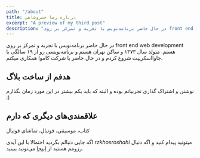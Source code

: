 ```yaml
---
path: "/about"
title: درباره رضا خسروشاهی
excerpt: "A preview of my third post"
description: "در حال حاضر برنامه‌نویس با تجربه و تمرکز بر روی front end web development هستم."
---
```


در حال حاضر برنامه‌نویس با تجربه و تمرکز بر روی front end web development هستم.
متولد سال ۱۳۷۳ و ساکن تهران هستم و برنامه‌نویسی رو از ۱۹ سالگی با جاوااسکریپت شروع کردم و در حال حاضر با شرکت کاموا همکاری میکنم.


## هدفم از ساخت بلاگ

نوشتن و اشتراک گذاری تجربیاتم بوده و البته که باید یکم بیشتر در این مورد زمان بگذارم :)

## علاقمندی‌های دیگری که دارم

کتاب، موسیقی، فوتبال، تماشای فوتبال

اگه جایی دنبالم بگردید  احتمالا با این آیدی *rzkhosroshahi* میتونید پیدام کنید و اگه دنبال رزومم هستید از [اینجا](https://rzkhosroshahi.atbox.io/) می‌تونید ببینید.